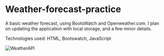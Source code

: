 # Weather-forecast-practice

A basic weather forecast, using BootsWatch and Openweather.com. I plan on updating the application with local storage, and a few minor details.

Technologies used: HTML, Bootswatch, JavaScript

![WeatherAPI](https://user-images.githubusercontent.com/103973119/180072238-f211e819-fb03-47b8-8125-243f27a0162e.png)

